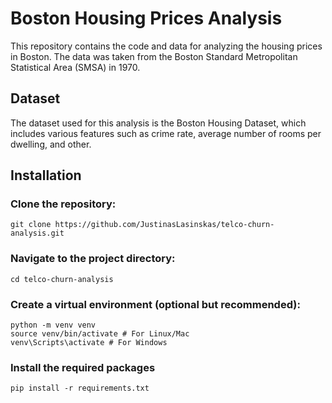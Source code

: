 # Boston Housing Prices Analysis

This repository contains the code and data for analyzing the housing prices in Boston. The data was taken from the Boston Standard Metropolitan Statistical Area (SMSA) in 1970.

## Dataset

The dataset used for this analysis is the Boston Housing Dataset, which includes various features such as crime rate, average number of rooms per dwelling, and other.

## Installation

### Clone the repository:

`git clone https://github.com/JustinasLasinskas/telco-churn-analysis.git`

### Navigate to the project directory:

`cd telco-churn-analysis`

### Create a virtual environment (optional but recommended):

`python -m venv venv`  
`source venv/bin/activate # For Linux/Mac`  
`venv\Scripts\activate # For Windows`

### Install the required packages

`pip install -r requirements.txt`
